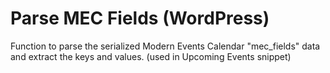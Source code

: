 # Parse MEC Fields (WordPress)
Function to parse the serialized Modern Events Calendar "mec_fields" data and extract the keys and values. (used in Upcoming Events snippet)
